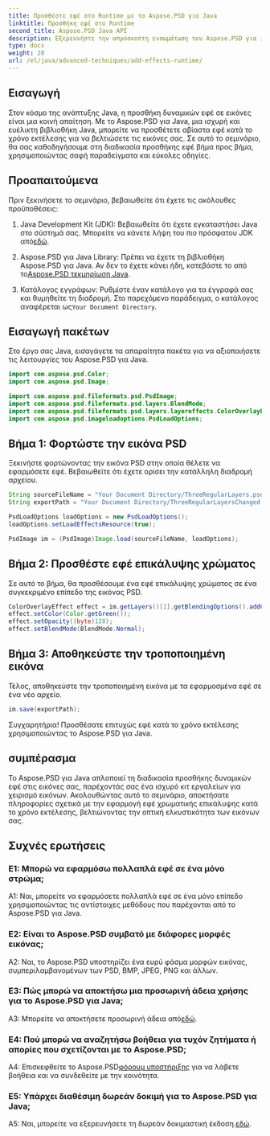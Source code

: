 ```yaml
---
title: Προσθέστε εφέ στο Runtime με το Aspose.PSD για Java
linktitle: Προσθήκη εφέ στο Runtime
second_title: Aspose.PSD Java API
description: Εξερευνήστε την απρόσκοπτη ενσωμάτωση του Aspose.PSD για Java για να προσθέσετε δυναμικά εντυπωσιακά εφέ στις εικόνες. Βελτιώστε την ανάπτυξη Java σας με αυτό το διαισθητικό σεμινάριο.
type: docs
weight: 20
url: /el/java/advanced-techniques/add-effects-runtime/
---
```

## Εισαγωγή

Στον κόσμο της ανάπτυξης Java, η προσθήκη δυναμικών εφέ σε εικόνες είναι μια κοινή απαίτηση. Με το Aspose.PSD για Java, μια ισχυρή και ευέλικτη βιβλιοθήκη Java, μπορείτε να προσθέτετε αβίαστα εφέ κατά το χρόνο εκτέλεσης για να βελτιώσετε τις εικόνες σας. Σε αυτό το σεμινάριο, θα σας καθοδηγήσουμε στη διαδικασία προσθήκης εφέ βήμα προς βήμα, χρησιμοποιώντας σαφή παραδείγματα και εύκολες οδηγίες.

## Προαπαιτούμενα

Πριν ξεκινήσετε το σεμινάριο, βεβαιωθείτε ότι έχετε τις ακόλουθες προϋποθέσεις:

1.  Java Development Kit (JDK): Βεβαιωθείτε ότι έχετε εγκαταστήσει Java στο σύστημά σας. Μπορείτε να κάνετε λήψη του πιο πρόσφατου JDK από[εδώ](https://www.oracle.com/java/technologies/javase-downloads.html).

2.  Aspose.PSD για Java Library: Πρέπει να έχετε τη βιβλιοθήκη Aspose.PSD για Java. Αν δεν το έχετε κάνει ήδη, κατεβάστε το από το[Aspose.PSD τεκμηρίωση Java](https://reference.aspose.com/psd/java/).

3. Κατάλογος εγγράφων: Ρυθμίστε έναν κατάλογο για τα έγγραφά σας και θυμηθείτε τη διαδρομή. Στο παρεχόμενο παράδειγμα, ο κατάλογος αναφέρεται ως`Your Document Directory`.

## Εισαγωγή πακέτων

Στο έργο σας Java, εισαγάγετε τα απαραίτητα πακέτα για να αξιοποιήσετε τις λειτουργίες του Aspose.PSD για Java.

```java
import com.aspose.psd.Color;
import com.aspose.psd.Image;

import com.aspose.psd.fileformats.psd.PsdImage;
import com.aspose.psd.fileformats.psd.layers.BlendMode;
import com.aspose.psd.fileformats.psd.layers.layereffects.ColorOverlayEffect;
import com.aspose.psd.imageloadoptions.PsdLoadOptions;
```

## Βήμα 1: Φορτώστε την εικόνα PSD

Ξεκινήστε φορτώνοντας την εικόνα PSD στην οποία θέλετε να εφαρμόσετε εφέ. Βεβαιωθείτε ότι έχετε ορίσει την κατάλληλη διαδρομή αρχείου.

```java
String sourceFileName = "Your Document Directory/ThreeRegularLayers.psd";
String exportPath = "Your Document Directory/ThreeRegularLayersChanged.psd";

PsdLoadOptions loadOptions = new PsdLoadOptions();
loadOptions.setLoadEffectsResource(true);

PsdImage im = (PsdImage)Image.load(sourceFileName, loadOptions);
```

## Βήμα 2: Προσθέστε εφέ επικάλυψης χρώματος

Σε αυτό το βήμα, θα προσθέσουμε ένα εφέ επικάλυψης χρώματος σε ένα συγκεκριμένο επίπεδο της εικόνας PSD.

```java
ColorOverlayEffect effect = im.getLayers()[1].getBlendingOptions().addColorOverlay();
effect.setColor(Color.getGreen());
effect.setOpacity((byte)128);
effect.setBlendMode(BlendMode.Normal);
```

## Βήμα 3: Αποθηκεύστε την τροποποιημένη εικόνα

Τέλος, αποθηκεύστε την τροποποιημένη εικόνα με τα εφαρμοσμένα εφέ σε ένα νέο αρχείο.

```java
im.save(exportPath);
```

Συγχαρητήρια! Προσθέσατε επιτυχώς εφέ κατά το χρόνο εκτέλεσης χρησιμοποιώντας το Aspose.PSD για Java.

## συμπέρασμα

Το Aspose.PSD για Java απλοποιεί τη διαδικασία προσθήκης δυναμικών εφέ στις εικόνες σας, παρέχοντάς σας ένα ισχυρό κιτ εργαλείων για χειρισμό εικόνων. Ακολουθώντας αυτό το σεμινάριο, αποκτήσατε πληροφορίες σχετικά με την εφαρμογή εφέ χρωματικής επικάλυψης κατά το χρόνο εκτέλεσης, βελτιώνοντας την οπτική ελκυστικότητα των εικόνων σας.

## Συχνές ερωτήσεις

### Ε1: Μπορώ να εφαρμόσω πολλαπλά εφέ σε ένα μόνο στρώμα;

A1: Ναι, μπορείτε να εφαρμόσετε πολλαπλά εφέ σε ένα μόνο επίπεδο χρησιμοποιώντας τις αντίστοιχες μεθόδους που παρέχονται από το Aspose.PSD για Java.

### Ε2: Είναι το Aspose.PSD συμβατό με διάφορες μορφές εικόνας;

A2: Ναι, το Aspose.PSD υποστηρίζει ένα ευρύ φάσμα μορφών εικόνας, συμπεριλαμβανομένων των PSD, BMP, JPEG, PNG και άλλων.

### Ε3: Πώς μπορώ να αποκτήσω μια προσωρινή άδεια χρήσης για το Aspose.PSD για Java;

 A3: Μπορείτε να αποκτήσετε προσωρινή άδεια από[εδώ](https://purchase.aspose.com/temporary-license/).

### Ε4: Πού μπορώ να αναζητήσω βοήθεια για τυχόν ζητήματα ή απορίες που σχετίζονται με το Aspose.PSD;

 A4: Επισκεφθείτε το Aspose.PSD[φόρουμ υποστήριξης](https://forum.aspose.com/c/psd/34) για να λάβετε βοήθεια και να συνδεθείτε με την κοινότητα.

### Ε5: Υπάρχει διαθέσιμη δωρεάν δοκιμή για το Aspose.PSD για Java;

 A5: Ναι, μπορείτε να εξερευνήσετε τη δωρεάν δοκιμαστική έκδοση.[εδώ](https://releases.aspose.com/).